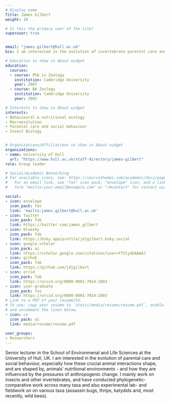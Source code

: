```yaml
---
# Display name
Title: James Gilbert
weight: 10

# Is this the primary user of the site?
superuser: true


email: "james.gilbert@hull.ac.uk"
bio: I am interested in the evolution of invertebrate parental care and social behaviour – especially how these interactions shape, and are shaped by, nutritional environments and pressures of anthropogenic change.

# Education to show in About widget
education:
  courses:
  - course: PhD in Zoology
    institution: Cambridge University
    year: 2007
  - course: BA Zoology
    institution: Cambridge University
    year: 2002

# Interests to show in About widget
interests:
- Behavioural & nutritional ecology
- Macroevolution
- Parental care and social behaviour
- Insect Biology


# Organizations/Affiliations to show in About widget
organizations:
- name: University of Hull
  url: "https://www.hull.ac.uk/staff-directory/james-gilbert"
role: Group leader

# Social/Academic Networking
# For available icons, see: https://sourcethemes.com/academic/docs/page-builder/#icons
#   For an email link, use "fas" icon pack, "envelope" icon, and a link in the
#   form "mailto:your-email@example.com" or "/#contact" for contact widget.

social:
- icon: envelope
  icon_pack: fas
  link: 'mailto:james.gilbert@hull.ac.uk'
- icon: twitter
  icon_pack: fab
  link: https://twitter.com/james_gilbert
- icon: bluesky
  icon_pack: fab
  link: https://bsky.app/profile/jdjgilbert.bsky.social 
- icon: google-scholar
  icon_pack: ai
  link: https://scholar.google.com/citations?user=FfSty4EAAAAJ
- icon: github
  icon_pack: fab
  link: https://github.com/jdjgilbert
- icon: orcid
  icon_pack: fab
  link: https://orcid.org/0000-0001-7014-2803
- icon: user-graduate
  icon_pack: fas
  link: https://orcid.org/0000-0001-7014-2803
# Link to a PDF of your resume/CV.
# To use: copy your resume to `static/media/resume/resume.pdf`, enable `ai` icons in `params.toml`, 
# and uncomment the lines below.
- icon: cv
  icon_pack: ai
  link: media/resume/resume.pdf
 
user_groups:
- Researchers
---
```


Senior lecturer in the School of Environmenal and Life Sciences at the University of Hull, UK. I am interested in the evolution of parental care and social behaviour, especially how these crucial animal interactions shape, and are shaped by, animals’ nutritional environments - and how they are influenced by the pressures of anthropogenic change.  I mainly work on insects and other invertebrates, and have conducted phylogenetic-comparative work across many taxa and also experimental lab- and fieldwork on on various taxa (assassin bugs, thrips, katydids and, most recently, wild bees).


